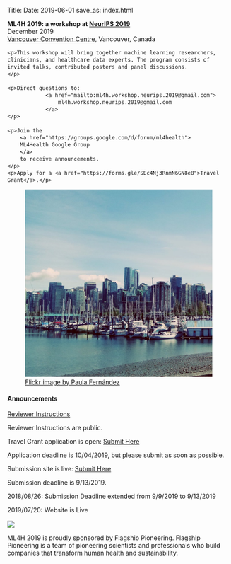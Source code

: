 Title:
Date: 2019-06-01
save_as: index.html

<div class="container">

<div class="row">
<div class="col-md-7">
    <p>
        <b>
            ML4H 2019: a workshop at
            <a href="https://neurips.cc">NeurIPS 2019</a>
        </b> <br>
    December 2019 <br>
    <a href="https://www.google.com/maps/place/Vancouver+Convention+Centre/@49.2883436,-123.1153855,15z/data=!4m2!3m1!1s0x0:0xd3c5f7bc5d72768d?sa=X&ved=2ahUKEwjR0ZLbl93jAhWIY98KHbJLBr8Q_BIwF3oECAoQCA"> Vancouver Convention Centre</a>, Vancouver, Canada
    </p>

    <p>This workshop will bring together machine learning researchers, clinicians, and healthcare data experts. The program consists of invited talks, contributed posters and panel discussions.
    </p>

    <p>Direct questions to:
                <a href="mailto:ml4h.workshop.neurips.2019@gmail.com">
                    ml4h.workshop.neurips.2019@gmail.com
                </a>
    </p>        

    <p>Join the
        <a href="https://groups.google.com/d/forum/ml4health">
        ML4Health Google Group
        </a>
        to receive announcements.
    </p>
    <p>Apply for a <a href="https://forms.gle/SEc4Nj3RnmN6GN8e8">Travel Grant</a>.</p>
</div>

<div class="col-md-5" style="padding-left: 0px;  padding-right: 0px;">
<figure class="figure">
<img
    src="images/vancouver_500x500.jpg"
    class="img-fluid"
    alt="Photo of Montreal downtown.">
<figcaption class="figure-caption">
    <a href="https://www.flickr.com/photos/paula_fdez_servera/">
        Flickr image by Paula Fernández</a>
</figcaption>
</figure>
</div>
</div>

<h4>Announcements</h4>
<div class="row">
<div class="alert alert-info" role="alert">
<p> <a href="../2019/pdf/reviewer_instructions.pdf"> Reviewer Instructions </a>
<p> Reviewer Instructions are public.
<emph>
</emph>
</p>
</div>
</div>

<div class="row">
<div class="alert alert-info" role="alert">
<p> Travel Grant application is open: <a href="https://forms.gle/SEc4Nj3RnmN6GN8e8"> Submit Here </a>
<p> Application deadline is 10/04/2019, but please submit as soon as possible.
<emph>
</emph>
</p>
</div>
</div>

<div class="row">
<div class="alert alert-info" role="alert">
<p> Submission site is live: <a href="https://cmt3.research.microsoft.com/ML4H2019/"> Submit Here </a>
<p> Submission deadline is 9/13/2019.
<emph>
</emph>
</p>
</div>
</div>

<div class="row">
<div class="alert alert-info" role="alert">
<p> 2018/08/26: Submission Deadline extended from 9/9/2019 to 9/13/2019
<emph>
</emph>
</p>
</div>
</div>

<div class="row">
<div class="alert alert-info" role="alert">
<p>  2019/07/20: Website is Live
<emph>
</emph>
</p>
</div>
</div>

<div class="row">
<div class="col-md-12">
<img src="{filename}/images/flagship.jpg" align="center">
<p> ML4H 2019 is proudly sponsored by Flagship Pioneering. Flagship Pioneering is a team of pioneering scientists and professionals who build companies that transform human health and sustainability. </p>
</div>

